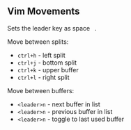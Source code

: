## Vim Movements

Sets the leader key as space ` `.

Move between splits:
* `ctrl+h` - left split
* `ctrl+j` - bottom split
* `ctrl+k` - upper buffer
* `ctrl+l` - right split

Move between buffers:
* `<leader>n` - next buffer in list
* `<leader>n` - previous buffer in list
* `<leader>n` - toggle to last used buffer

